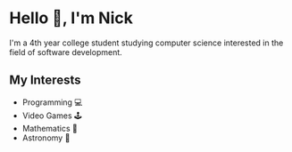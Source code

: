 # Hello 👋, I'm Nick
I'm a 4th year college student studying computer science interested in the field of software development.

## My Interests
- Programming 💻
- Video Games 🕹
- Mathematics 🧮
- Astronomy   🔭











<!--
**nicholasrubright/nicholasrubright** is a ✨ _special_ ✨ repository because its `README.md` (this file) appears on your GitHub profile.

Here are some ideas to get you started:

- 🔭 I’m currently working on ...
- 🌱 I’m currently learning ...
- 👯 I’m looking to collaborate on ...
- 🤔 I’m looking for help with ...
- 💬 Ask me about ...
- 📫 How to reach me: ...
- 😄 Pronouns: ...
- ⚡ Fun fact: ...
-->
